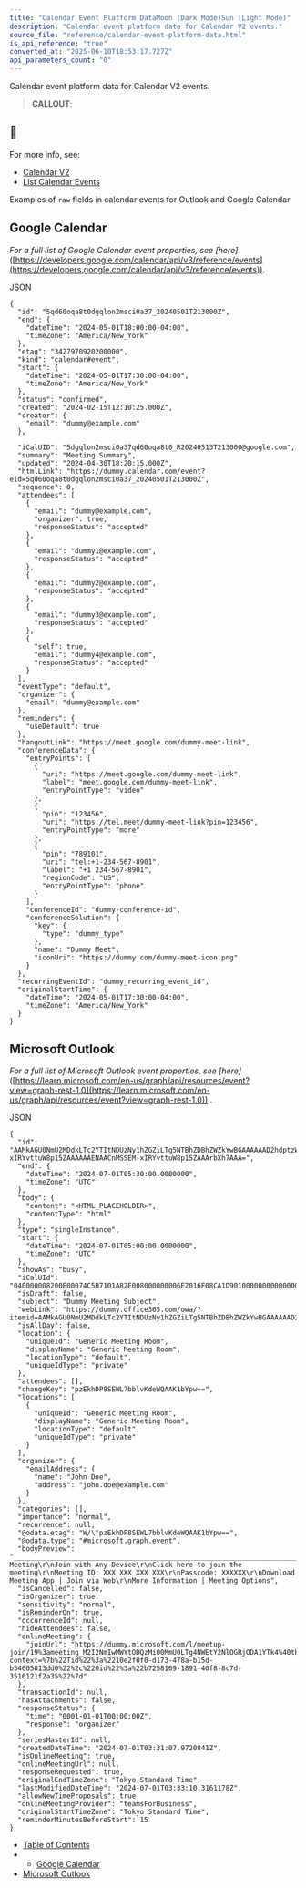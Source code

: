 ```yaml
---
title: "Calendar Event Platform DataMoon (Dark Mode)Sun (Light Mode)"
description: "Calendar event platform data for Calendar V2 events."
source_file: "reference/calendar-event-platform-data.html"
is_api_reference: "true"
converted_at: "2025-06-10T18:53:17.727Z"
api_parameters_count: "0"
---
```

Calendar event platform data for Calendar V2 events.

> **CALLOUT**:

## 📘

For more info, see:
- [Calendar V2](/docs/v2.md)
- [List Calendar Events](/reference/calendar_events_list.md)

Examples of `raw` fields in calendar events for Outlook and Google Calendar

## Google Calendar

[](#google-calendar)

*For a full list of Google Calendar event properties, see \[here\]*([https://developers.google.com/calendar/api/v3/reference/events](https://developers.google.com/calendar/api/v3/reference/events)).

JSON

```
{
  "id": "5qd60oqa8t0dgqlon2msci0a37_20240501T213000Z",
  "end": {
    "dateTime": "2024-05-01T18:00:00-04:00",
    "timeZone": "America/New_York"
  },
  "etag": "3427970920200000",
  "kind": "calendar#event",
  "start": {
    "dateTime": "2024-05-01T17:30:00-04:00",
    "timeZone": "America/New_York"
  },
  "status": "confirmed",
  "created": "2024-02-15T12:10:25.000Z",
  "creator": {
    "email": "dummy@example.com"
  },

  "iCalUID": "5dgqlon2msci0a37qd60oqa8t0_R20240513T213000@google.com",
  "summary": "Meeting Summary",
  "updated": "2024-04-30T18:20:15.000Z",
  "htmlLink": "https://dummy.calendar.com/event?eid=5qd60oqa8t0dgqlon2msci0a37_20240501T213000Z",
  "sequence": 0,
  "attendees": [
    {
      "email": "dummy@example.com",
      "organizer": true,
      "responseStatus": "accepted"
    },
    {
      "email": "dummy1@example.com",
      "responseStatus": "accepted"
    },
    {
      "email": "dummy2@example.com",
      "responseStatus": "accepted"
    },
    {
      "email": "dummy3@example.com",
      "responseStatus": "accepted"
    },
    {
      "self": true,
      "email": "dummy4@example.com",
      "responseStatus": "accepted"
    }
  ],
  "eventType": "default",
  "organizer": {
    "email": "dummy@example.com"
  },
  "reminders": {
    "useDefault": true
  },
  "hangoutLink": "https://meet.google.com/dummy-meet-link",
  "conferenceData": {
    "entryPoints": [
      {
        "uri": "https://meet.google.com/dummy-meet-link",
        "label": "meet.google.com/dummy-meet-link",
        "entryPointType": "video"
      },
      {
        "pin": "123456",
        "uri": "https://tel.meet/dummy-meet-link?pin=123456",
        "entryPointType": "more"
      },
      {
        "pin": "789101",
        "uri": "tel:+1-234-567-8901",
        "label": "+1 234-567-8901",
        "regionCode": "US",
        "entryPointType": "phone"
      }
    ],
    "conferenceId": "dummy-conference-id",
    "conferenceSolution": {
      "key": {
        "type": "dummy_type"
      },
      "name": "Dummy Meet",
      "iconUri": "https://dummy.com/dummy-meet-icon.png"
    }
  },
  "recurringEventId": "dummy_recurring_event_id",
  "originalStartTime": {
    "dateTime": "2024-05-01T17:30:00-04:00",
    "timeZone": "America/New_York"
  }
}

```

## Microsoft Outlook

[](#microsoft-outlook)

*For a full list of Microsoft Outlook event properties, see \[here\]*([https://learn.microsoft.com/en-us/graph/api/resources/event?view=graph-rest-1.0](https://learn.microsoft.com/en-us/graph/api/resources/event?view=graph-rest-1.0)) .

JSON

```
{
  "id": "AAMkAGU0NmU2MDdkLTc2YTItNDUzNy1hZGZiLTg5NTBhZDBhZWZkYwBGAAAAAAD2hdptzWPQRaMxTFSH1M95BwCnMSSEM-xIRYvttuW8p15ZAAAAAAENAACnMSSEM-xIRYvttuW8p15ZAAArbXh7AAA=",
  "end": {
    "dateTime": "2024-07-01T05:30:00.0000000",
    "timeZone": "UTC"
  },
  "body": {
    "content": "<HTML_PLACEHOLDER>",
    "contentType": "html"
  },
  "type": "singleInstance",
  "start": {
    "dateTime": "2024-07-01T05:00:00.0000000",
    "timeZone": "UTC"
  },
  "showAs": "busy",
  "iCalUId": "040000008200E00074C5B7101A82E008000000006E2016F08CA1D9010000000000000000100000006ED5238A69D3E949854B2766E21DA615",
  "isDraft": false,
  "subject": "Dummy Meeting Subject",
  "webLink": "https://dummy.office365.com/owa/?itemid=AAMkAGU0NmU2MDdkLTc2YTItNDUzNy1hZGZiLTg5NTBhZDBhZWZkYwBGAAAAAAD2hdptzWPQRaMxTFSH1M95BwCnMSSEM%2FxIRYvttuW8p15ZAAAAAAENAACnMSSEM%2FxIRYvttuW8p15ZAAArbXh7AAA%3D&exvsurl=1&path=/calendar/item",
  "isAllDay": false,
  "location": {
    "uniqueId": "Generic Meeting Room",
    "displayName": "Generic Meeting Room",
    "locationType": "default",
    "uniqueIdType": "private"
  },
  "attendees": [],
  "changeKey": "pzEkhDP8SEWL7bblvKdeWQAAK1bYpw==",
  "locations": [
    {
      "uniqueId": "Generic Meeting Room",
      "displayName": "Generic Meeting Room",
      "locationType": "default",
      "uniqueIdType": "private"
    }
  ],
  "organizer": {
    "emailAddress": {
      "name": "John Doe",
      "address": "john.doe@example.com"
    }
  },
  "categories": [],
  "importance": "normal",
  "recurrence": null,
  "@odata.etag": "W/\"pzEkhDP8SEWL7bblvKdeWQAAK1bYpw==",
  "@odata.type": "#microsoft.graph.event",
  "bodyPreview": "________________________________________________________________________________\r\nGeneric Meeting\r\nJoin with Any Device\r\nClick here to join the meeting\r\nMeeting ID: XXX XXX XXX XXX\r\nPasscode: XXXXXX\r\nDownload Meeting App | Join via Web\r\nMore Information | Meeting Options",
  "isCancelled": false,
  "isOrganizer": true,
  "sensitivity": "normal",
  "isReminderOn": true,
  "occurrenceId": null,
  "hideAttendees": false,
  "onlineMeeting": {
    "joinUrl": "https://dummy.microsoft.com/l/meetup-join/19%3ameeting_M2I2NmIwMWYtODQzMi00MmU0LTg4NWEtY2NlOGRjODA1YTk4%40thread.v2/0?context=%7b%22Tid%22%3a%2210e2f0f0-d173-478a-b15d-b54605813dd0%22%2c%22Oid%22%3a%22b7258109-1891-40f8-8c7d-3516121f2a35%22%7d"
  },
  "transactionId": null,
  "hasAttachments": false,
  "responseStatus": {
    "time": "0001-01-01T00:00:00Z",
    "response": "organizer"
  },
  "seriesMasterId": null,
  "createdDateTime": "2024-07-01T03:31:07.9720841Z",
  "isOnlineMeeting": true,
  "onlineMeetingUrl": null,
  "responseRequested": true,
  "originalEndTimeZone": "Tokyo Standard Time",
  "lastModifiedDateTime": "2024-07-01T03:33:10.3161178Z",
  "allowNewTimeProposals": true,
  "onlineMeetingProvider": "teamsForBusiness",
  "originalStartTimeZone": "Tokyo Standard Time",
  "reminderMinutesBeforeStart": 15
}

```
- [Table of Contents](#)
- -   [Google Calendar](#google-calendar)
- [Microsoft Outlook](#microsoft-outlook)
